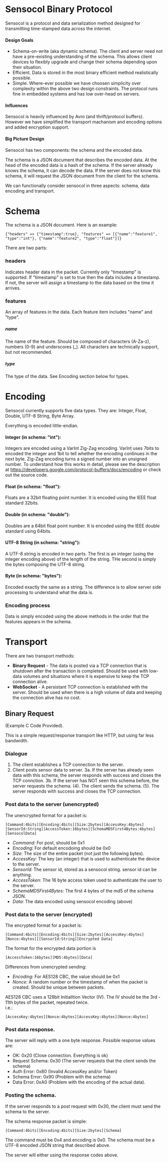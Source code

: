 Sensocol Binary Protocol
================

Sensocol is a protocol and data serialization method designed for transmitting time-stamped data across the internet. 

#### Design Goals

* Schema-on-write (aka dynamic schema).  The client and server need not have a pre-existing understanding of the schema. This allows client devices to flexibly upgrade and change their schema depending upon their situation.
* Efficient.  Data is stored in the most binary efficient method realistically possible.
* Simple.  Where-ever possible we have choosen simplicity over complexity within the above two design constraints.  The protocol runs fine in embedded systems and has low over-head on servers.

#### Influences
  Sensocol is heavily influenced by Avro (and thrift/protocol buffers).  However we have simplified the transport machanism and encoding options and
  added encryption support.
  
#### Big Picture Design
Sensocol has two components: the schema and the encoded data.  

The schema is a JSON document that describes the encoded data. At the head of the encoded data is a hash of the schema.
If the server already knows the schema, it can decode the data.  If the server does not know this schema, it will request
the JSON document from the client for the schema.  

We can functionally consider sensocol in three aspects: schema, data encoding and transport.

Schema
=====

The schema is a JSON document.  Here is an example:

    {"headers" => {"timestamp":true}, "features" => [{"name":"feature1", "type":"int"}, {"name":"feature2", "type":"float"}]}

There are two parts:

### headers
Indicates header data in the packet.  Currently only "timestamp" is supported. 
If "timestamp" is set to true then the data includes a timestamp.  If not, the server will assign a timestamp to the 
data based on the time it arrives.

### features
An array of features in the data.  Each feature item includes "name" and "type".

##### name
The name of the feature.  Should be composed of characters (A-Za-z), numbers (0-9) and underscores (_).  All characters
are technically support, but not recommended.

##### type
The type of the data.  See Encoding section below for types.


Encoding
=======

Sensocol currently supports five data types.  They are: Integer, Float, Double, UTF-8 String, Byte Array.

Everything is encoded little-endian.

#### Integer (in schema: "int"):
Integers are encoded using a VarInt Zig-Zag encoding.  VarInt uses 7bits to encoded the integer and 1bit to tell whether the encoding continues in the next byte. 
Zig-Zag encoding turns a signed number into an unsigned number.  To understand how this works in detail, please see the description
at https://developers.google.com/protocol-buffers/docs/encoding or check out the source code.

#### Float (in schema: "float"):
Floats are a 32bit floating point number.  It is encoded using the IEEE float standard 32bits.

#### Double (in schema: "double"):
Doubles are a 64bit float point number.  It is encoded using the IEEE double standard using 64bits.

#### UTF-8 String (in schema: "string"):
A UTF-8 string is encoded in two parts.  The first is an integer (using the integer encoding above) of the length of the string.
THe second is simply the bytes composing the UTF-8 string.

#### Byte (in schema: "bytes"):
Encoded exactly the same as a string.  The difference is to allow server side processing to understand what the data is.

### Encoding process
Data is simply encoded using the above methods in the order that the features appears in the schema.  


Transport
========

There are two transport methods:

* **Binary Request** - The data is posted via a TCP connection that is shutdown after the transaction is completed.  Should be used with low-data volumes and situations where it is expensive to keep the TCP connection alive.
* **WebSocket** - A persistant TCP connection is established with the server.  Should be used when there is a high volume of data and keeping the connection alive has no cost.

Binary Request
--------------
(Example C Code Provided).

This is a simple request/response transport like HTTP, but using far less bandwidth.

### Dialogue
1. The client establishes a TCP connection to the server. 
2. Client posts sensor data to server.
3a. If the server has already seen data with this schema, the server responds with success and closes the TCP connction.
3b. If the server has NOT seen this schema before, the server requests the schema.
(4). The client sends the schema.
(5). The server responds with success and closes the TCP connection.

### Post data to the server (unencrypted)

The unencrypted format for a packet is:
    
    [Command:4bits][Encoding:4bits][Size:2bytes][AccessKey:4bytes][SensorId:String][AccessToken:16bytes][SchemaMD5First4Bytes:4bytes][SensocolData]

* *Command:* For post, should be 0x1
* *Encoding:* For default encodoing should be 0x0
* *Size:* The size of the entire packet (not just the following bytes).
* *AccessKey:* The key (an integer) that is used to authenticate the device to the server.
* *SensorId:* The sensor id, stored as a sensocol string.  sensor id can be anything.
* *AccessToken:* The 16 byte access token used to authenticate the user to the server.
* *SchemaMD5First4Bytes:* The first 4 bytes of the md5 of the schema JSON.
* *Data:* The data encoded using sensocol encoding (above)

### Post data to the server (encrypted)

The encrypted format for a packet is:

    [Command:4bits][Encoding:4bits][Size:2bytes][AccessKey:4bytes][Nonce:4bytes][[SensorId:String][Encrypted Data]

The format for the encrypted data portion is

    [AccessToken:16bytes][MD5:4bytes][Data]

Differences from unencrypted sending:

* *Encoding:* For AES128 CBC, the value should be 0x1
* *Nonce:* A random number or the timestamp of when the packet is created.  Should be unique between packets.

AES128 CBC uses a 128bit Initialition Vector (IV).   The IV should be the 3rd - 11th bytes of the packet, repeated twice.  
i.e.:
 
    [AccessKey:4bytes][Nonce:4bytes][AccessKey:4bytes][Nonce:4bytes]

### Post data response.

The server will reply with a one byte response.  Possible response values are:

* OK: 0x20 (Close connection.  Everything is ok)
* Request Schema: 0x30 (The server requests that the client sends the schema)
* Auth Error: 0x80 (Invalid AccessKey and/or Token)
* Schema Error: 0x90 (Problem with the schema)
* Data Error: 0xA0 (Problem with the encoding of the actual data).

### Posting the schema.

If the server responds to a post request with 0x30, the client must send the schema to the server.

The schema response packet is simple:

    [Command:4bits][Encoding:4bits][Size:2bytes][Schema]
    
The command must be 0x4 and encoding is 0x0.  The schema must be a UTF-8 encoded JSON string that described above.

The server will either using the response codes above.



